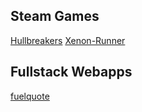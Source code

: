 ## Steam Games
[Hullbreakers](https://store.steampowered.com/app/1808210/Hullbreakers/)
[Xenon-Runner](https://store.steampowered.com/app/2327130/XenonRunner/)

## Fullstack Webapps
[fuelquote](https://fuelquote.vercel.app/registrationPage)
